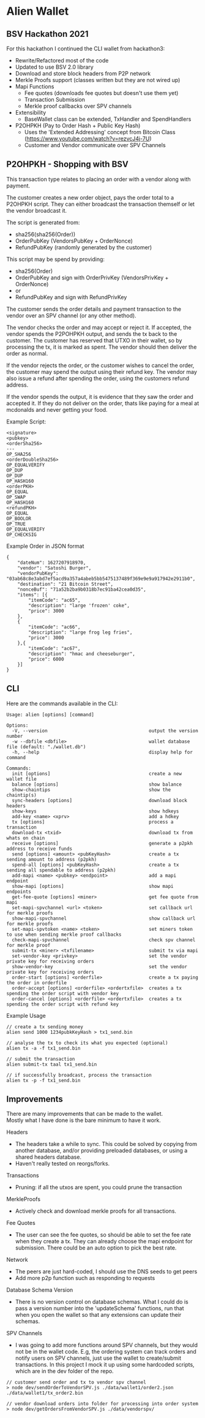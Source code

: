

# Alien Wallet
## BSV Hackathon 2021  
  
For this hackathon I continued the CLI wallet from hackathon3:  
  
- Rewrite/Refactored most of the code
- Updated to use BSV 2.0 library
- Download and store block headers from P2P network
- Merkle Proofs support (classes written but they are not wired up)
- Mapi Functions
    - Fee quotes (downloads fee quotes but doesn't use them yet)
    - Transaction Submission
    - Merkle proof callbacks over SPV channels
- Extensibility
    - BaseWallet class can be extended, TxHandler and SpendHandlers
- P2OHPKH (Pay to Order Hash + Public Key Hash)
    - Uses the 'Extended Addressing' concept from Bitcoin Class (https://www.youtube.com/watch?v=rezvcJ4j-7U)
    - Customer and Vendor communicate over SPV Channels

## P2OHPKH - Shopping with BSV  

This transaction type relates to placing an order with a vendor along with payment.  

The customer creates a new order object, pays the order total to a P2OHPKH 
script. They can either broadcast the transaction themself or let the vendor broadcast it.

The script is generated from:  
- sha256(sha256(Order))
- OrderPubKey (VendorsPubKey + OrderNonce)
- RefundPubKey (randomly generated by the customer)

This script may be spend by providing:
- sha256(Order)
- OrderPubKey and sign with OrderPrivKey (VendorsPrivKey + OrderNonce)
- or
- RefundPubKey and sign with RefundPrivKey

The customer sends the order details and payment transaction to the vendor over an 
SPV channel (or any other method).

The vendor checks the order and may accept or reject it.
If accepted, the vendor spends the P2POHPKH output, and sends the tx back to the customer.
The customer has reserved that UTXO in their wallet, so by processing the tx, it is 
marked as spent. The vendor should then deliver the order as normal.

If the vendor rejects the order, or the customer wishes to cancel the order,
the customer may spend the output using their refund key. The vendor may also issue
a refund after spending the order, using the customers refund address.

If the vendor spends the output, it is evidence that they saw the order and accepted it.
If they do not deliver on the order, thats like paying for a meal at mcdonalds 
and never getting your food.


Example Script:  
```
<signature>
<pubkey>
<orderSha256>
---
OP_SHA256
<orderDoubleSha256>
OP_EQUALVERIFY
OP_DUP
OP_DUP
OP_HASH160
<orderPKH>
OP_EQUAL
OP_SWAP
OP_HASH160
<refundPKH>
OP_EQUAL
OP_BOOLOR
OP_TRUE
OP_EQUALVERIFY
OP_CHECKSIG
```

Example Order in JSON format
```
{
    "dateNum": 1627207918970,
    "vendor": "Satoshi Burger",
    "vendorPubKey": "03ab68c8e3abd7ef5acd9a357a4abeb5bb5475137489f369e9e9a917942e2911b0",
    "destination": "21 Bitcoin Street",
    "nonceBuf": "71a52b2ba9b0318b7ec91ba42cea0d35",
    "items": [{
        "itemCode": "ac65", 
        "description": "large 'frozen' coke",
        "price": 3000
    },
    {
        "itemCode": "ac66", 
        "description": "large frog leg fries",
        "price": 3000
    },{
        "itemCode": "ac67", 
        "description": "hmac and cheeseburger",
        "price": 6000
    }]
}

```

## CLI

Here are the commands available in the CLI:

```
Usage: alien [options] [command]

Options:
  -V, --version                                     output the version number
  -w --dbfile <dbfile>                              wallet database file (default: "./wallet.db")
  -h, --help                                        display help for command

Commands:
  init [options]                                    create a new wallet file
  balance [options]                                 show balance
  show-chaintips                                    show the chaintip(s)
  sync-headers [options]                            download block headers
  show-keys                                         show hdkeys
  add-key <name> <xprv>                             add a hdkey
  tx [options]                                      process a transaction
  download-tx <txid>                                download tx from whats on chain
  receive [options]                                 generate a p2pkh address to receive funds
  send [options] <amount> <pubKeyHash>              create a tx sending amount to address (p2pkh)
  spend-all [options] <pubKeyHash>                  create a tx sending all spendable to address (p2pkh)
  add-mapi <name> <pubkey> <endpoint>               add a mapi endpoint
  show-mapi [options]                               show mapi endpoints
  get-fee-quote [options] <miner>                   get fee quote from mapi
  set-mapi-spvchannel <url> <token>                 set callback url for merkle proofs
  show-mapi-spvchannel                              show callback url for merkle proofs
  set-mapi-spvtoken <name> <token>                  set miners token to use when sending merkle proof callbacks
  check-mapi-spvchannel                             check spv channel for merkle proof
  submit-tx <miner> <txfilename>                    submit tx via mapi
  set-vendor-key <privkey>                          set the vendor private key for receiving orders
  show-vendor-key                                   set the vendor private key for receiving orders
  order-start [options] <orderfile>                 create a tx paying the order in orderfile
  order-accept [options] <orderfile> <ordertxfile>  creates a tx spending the order script with vendor key
  order-cancel [options] <orderfile> <ordertxfile>  creates a tx spending the order script with refund key
```

Example Usage  
```
// create a tx sending money
alien send 1000 1234pubkKeyHash > tx1_send.bin

// analyse the tx to check its what you expected (optional)
alien tx -a -f tx1_send.bin

// submit the transaction
alien submit-tx taal tx1_send.bin

// if successfully broadcast, process the transaction
alien tx -p -f tx1_send.bin

```

## Improvements  

There are many improvements that can be made to the wallet.  
Mostly what I have done is the bare minimum to have it work.  

Headers
- The headers take a while to sync. This could be solved by copying from another database, 
        and/or providing preloaded databases, or using a shared headers database.
- Haven't really tested on reorgs/forks.

Transactions
- Pruning: if all the utxos are spent, you could prune the transaction

MerkleProofs
- Actively check and download merkle proofs for all transactions.

Fee Quotes
- The user can see the fee quotes, so should be able to set the fee rate when they create a tx.
      They can already choose the mapi endpoint for submission. There could be an auto option to pick
      the best rate.

Network
- The peers are just hard-coded, I should use the DNS seeds to get peers
- Add more p2p function such as responding to requests

Database Schema Version
- There is no version control on database schemas. What I could do is pass a version
        number into the 'updateSchema' functions, run that when you open the wallet so 
        that any extensions can update their schemas.

SPV Channels
- I was going to add more functions around SPV channels, but they would not be in the wallet code.
      E.g, the ordering system can track orders and notify users on SPV channels, just use the wallet 
      to create/submit transactions. 
      In this project I mock it up using some hardcoded scripts, which are in the dev folder of the repo.

```
// customer send order and tx to vendor spv channel
> node dev/sendOrderToVendorSPV.js ./data/wallet1/order2.json ./data/wallet1/tx_order2.bin

// vendor download orders into folder for processing into order system 
> node dev/getOrdersFromVendorSPV.js ./data/vendorspv/
```
